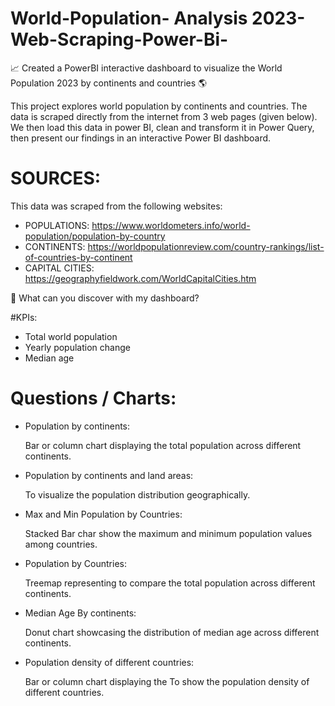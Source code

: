 # World-Population- Analysis 2023-Web-Scraping-Power-Bi-
📈 Created a PowerBI interactive dashboard to visualize the World Population 2023 by continents and countries 🌎

This project explores world population by continents and countries. The data is scraped directly from the internet from 3 web pages (given below). We then load this data in power BI, clean and transform it in Power Query, then present our findings in an interactive Power BI dashboard.
# SOURCES:
This data was scraped from the following websites:

* POPULATIONS: https://www.worldometers.info/world-population/population-by-country
* CONTINENTS: https://worldpopulationreview.com/country-rankings/list-of-countries-by-continent
* CAPITAL CITIES: https://geographyfieldwork.com/WorldCapitalCities.htm

🌟 What can you discover with my dashboard?

#KPIs:
* Total world population
* Yearly population change
* Median age
  
# Questions / Charts:
* Population by continents:
  
   Bar or column chart displaying the total population across different continents.
  
* Population by continents and land areas:
  
   To visualize the population distribution geographically.
  
* Max and Min Population by Countries:
  
   Stacked Bar char show the maximum and minimum population values among countries.
  
* Population by Countries:
  
   Treemap representing to compare the total population across different continents.
  
* Median Age By continents:
  
   Donut chart showcasing the distribution of median age across different continents.
  
* Population density of different countries:
  
  Bar or column chart displaying the To show the population density of different countries.
  
